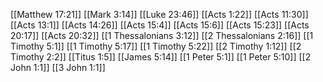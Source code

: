 [[Matthew 17:21]]
[[Mark 3:14]]
[[Luke 23:46]]
[[Acts 1:22]]
[[Acts 11:30]]
[[Acts 13:1]]
[[Acts 14:26]]
[[Acts 15:4]]
[[Acts 15:6]]
[[Acts 15:23]]
[[Acts 20:17]]
[[Acts 20:32]]
[[1 Thessalonians 3:12]]
[[2 Thessalonians 2:16]]
[[1 Timothy 5:1]]
[[1 Timothy 5:17]]
[[1 Timothy 5:22]]
[[2 Timothy 1:12]]
[[2 Timothy 2:2]]
[[Titus 1:5]]
[[James 5:14]]
[[1 Peter 5:1]]
[[1 Peter 5:10]]
[[2 John 1:1]]
[[3 John 1:1]]
